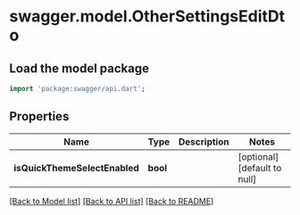 # swagger.model.OtherSettingsEditDto

## Load the model package
```dart
import 'package:swagger/api.dart';
```

## Properties
Name | Type | Description | Notes
------------ | ------------- | ------------- | -------------
**isQuickThemeSelectEnabled** | **bool** |  | [optional] [default to null]

[[Back to Model list]](../README.md#documentation-for-models) [[Back to API list]](../README.md#documentation-for-api-endpoints) [[Back to README]](../README.md)


